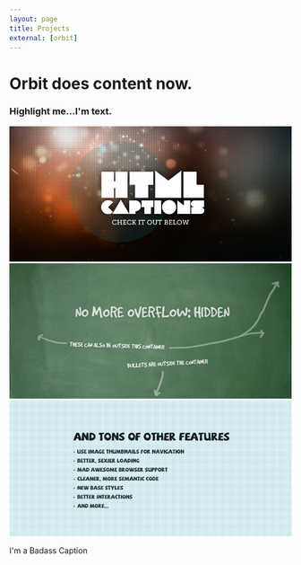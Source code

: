```yaml
---
layout: page
title: Projects
external: [orbit]
---
```


<script type="text/javascript">
  $(window).load(function() {
    $('#featured').orbit({
      animation: 'fade',
      animationSpeed: 800,
      timer: true,
      advanceSpeed: 4000,
      pauseOnHover: false,
      startClockOnMouseOut: false,
      startClockOnMouseOutAfter: 1000,
      directionalNav: true,
      captions: true,
      captionAnimation: 'fade',
      captionAnimationSpeed: 800,
      bullets: true,
      bulletThumbs: false,
      bulletThumbLocation: '',
      afterSlideChange: function(){}
    });
  });
</script>

<div id="featured">
  <div class="content" style="backgorund-color: #000;">
    <h1>Orbit does content now.</h1>
    <h3>Highlight me...I'm text.</h3>
  </div>
  <img src="/orbit/dummy-images/captions.jpg" alt="HTML Captions"
data-caption="#htmlCaption" />
  <img src="/orbit/dummy-images/overflow.jpg" alt="Overflow: Hidden No
More" />
  <img src="/orbit/dummy-images/features.jpg" alt="and more features" />
</div>

<!-- Captions for Orbit -->
<span class="orbit-caption" id="htmlCaption">I'm a Badass Caption</span>
